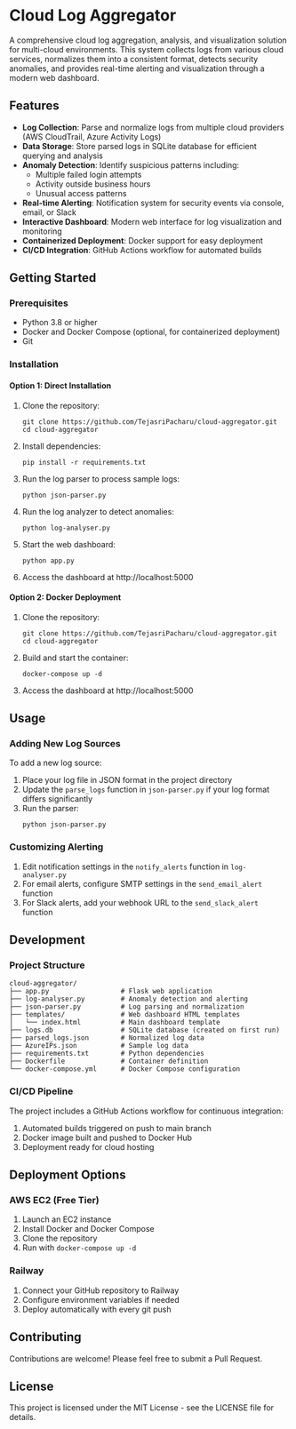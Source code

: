 # Cloud Log Aggregator

A comprehensive cloud log aggregation, analysis, and visualization solution for multi-cloud environments. This system collects logs from various cloud services, normalizes them into a consistent format, detects security anomalies, and provides real-time alerting and visualization through a modern web dashboard.

## Features

- **Log Collection**: Parse and normalize logs from multiple cloud providers (AWS CloudTrail, Azure Activity Logs)
- **Data Storage**: Store parsed logs in SQLite database for efficient querying and analysis
- **Anomaly Detection**: Identify suspicious patterns including:
  - Multiple failed login attempts
  - Activity outside business hours
  - Unusual access patterns
- **Real-time Alerting**: Notification system for security events via console, email, or Slack
- **Interactive Dashboard**: Modern web interface for log visualization and monitoring
- **Containerized Deployment**: Docker support for easy deployment
- **CI/CD Integration**: GitHub Actions workflow for automated builds

## Getting Started

### Prerequisites

- Python 3.8 or higher
- Docker and Docker Compose (optional, for containerized deployment)
- Git

### Installation

#### Option 1: Direct Installation

1. Clone the repository:
   ```
   git clone https://github.com/TejasriPacharu/cloud-aggregator.git
   cd cloud-aggregator
   ```

2. Install dependencies:
   ```
   pip install -r requirements.txt
   ```

3. Run the log parser to process sample logs:
   ```
   python json-parser.py
   ```

4. Run the log analyzer to detect anomalies:
   ```
   python log-analyser.py
   ```

5. Start the web dashboard:
   ```
   python app.py
   ```

6. Access the dashboard at http://localhost:5000

#### Option 2: Docker Deployment

1. Clone the repository:
   ```
   git clone https://github.com/TejasriPacharu/cloud-aggregator.git
   cd cloud-aggregator
   ```

2. Build and start the container:
   ```
   docker-compose up -d
   ```

3. Access the dashboard at http://localhost:5000

## Usage

### Adding New Log Sources

To add a new log source:

1. Place your log file in JSON format in the project directory
2. Update the `parse_logs` function in `json-parser.py` if your log format differs significantly
3. Run the parser:
   ```
   python json-parser.py
   ```

### Customizing Alerting

1. Edit notification settings in the `notify_alerts` function in `log-analyser.py`
2. For email alerts, configure SMTP settings in the `send_email_alert` function
3. For Slack alerts, add your webhook URL to the `send_slack_alert` function

## Development

### Project Structure

```
cloud-aggregator/
├── app.py                  # Flask web application
├── log-analyser.py         # Anomaly detection and alerting
├── json-parser.py          # Log parsing and normalization
├── templates/              # Web dashboard HTML templates
│   └── index.html          # Main dashboard template
├── logs.db                 # SQLite database (created on first run)
├── parsed_logs.json        # Normalized log data
├── AzureIPs.json           # Sample log data
├── requirements.txt        # Python dependencies
├── Dockerfile              # Container definition
└── docker-compose.yml      # Docker Compose configuration
```

### CI/CD Pipeline

The project includes a GitHub Actions workflow for continuous integration:

1. Automated builds triggered on push to main branch
2. Docker image built and pushed to Docker Hub
3. Deployment ready for cloud hosting

## Deployment Options

### AWS EC2 (Free Tier)

1. Launch an EC2 instance
2. Install Docker and Docker Compose
3. Clone the repository
4. Run with `docker-compose up -d`

### Railway

1. Connect your GitHub repository to Railway
2. Configure environment variables if needed
3. Deploy automatically with every git push

## Contributing

Contributions are welcome! Please feel free to submit a Pull Request.

## License

This project is licensed under the MIT License - see the LICENSE file for details.
